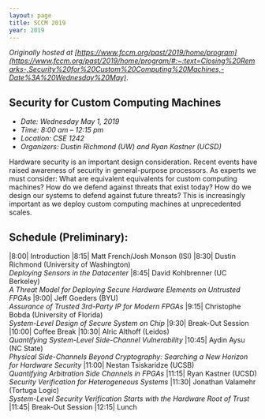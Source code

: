```yaml
---
layout: page
title: SCCM 2019
year: 2019
---
```



*Originally hosted at [https://www.fccm.org/past/2019/home/program](https://www.fccm.org/past/2019/home/program/#:~:text=Closing%20Remarks-,Security%20for%20Custom%20Computing%20Machines,-Date%3A%20Wednesday%20May)*.

## Security for Custom Computing Machines

* *Date: Wednesday May 1, 2019*
* *Time: 8:00 am – 12:15 pm*
* *Location: CSE 1242*
* *Organizers: Dustin Richmond (UW) and Ryan Kastner  (UCSD)*

Hardware security is an important design consideration. Recent events have raised awareness of security in general-purpose processors. As experts we must consider: What are equivalent equivalents for custom computing machines? How do we defend against threats that exist today? How do we design our systems to defend against future threats? This is increasingly important as we deploy custom computing machines at unprecedented scales.

## Schedule (Preliminary):

|8:00|	Introduction
|8:15|	Matt French/Josh Monson (ISI)
|8:30|	Dustin Richmond (University of Washington) <br> *Deploying Sensors in the Datacenter*
|8:45|	David Kohlbrenner (UC Berkeley) <br> *A Threat Model for Deploying Secure Hardware Elements on Untrusted FPGAs*
|9:00|	Jeff Goeders (BYU) <br> *Assurance of Trusted 3rd-Party IP for Modern FPGAs*
|9:15|	Christophe Bobda (University of Florida) <br> *System-Level Design of Secure System on Chip*
|9:30|	Break-Out Session
|10:00|	Coffee Break
|10:30|	Alric Althoff (Leidos) <br> *Quantifying System-Level Side-Channel Vulnerability*
|10:45|	Aydin Aysu (NC State) <br> *Physical Side-Channels Beyond Cryptography: Searching a New Horizon for Hardware Security*
|11:00|	Nestan Tsiskaridze (UCSB) <br> *Quantifying Arbitration Side Channels in FPGAs*
|11:15| Ryan Kastner (UCSD) <br> *Security Verification for Heterogeneous Systems*
|11:30|	Jonathan Valamehr  (Tortuga Logic) <br> *System-Level Security Verification Starts with the Hardware Root of Trust*
|11:45|	Break-Out Session
|12:15|	Lunch
